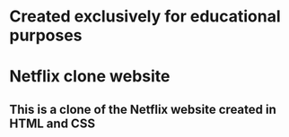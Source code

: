 # Created exclusively for educational purposes
# Netflix clone website
## This is a clone of the Netflix website created in HTML and CSS
